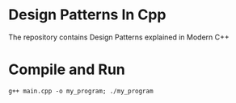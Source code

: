 # Design Patterns In Cpp
The repository contains Design Patterns explained in Modern C++

# Compile and Run
`g++ main.cpp -o my_program; ./my_program`


